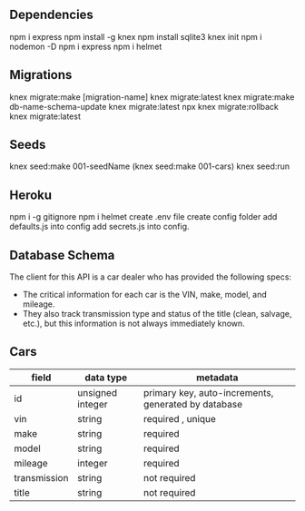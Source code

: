## Dependencies 

npm i express
npm install -g knex
npm install sqlite3
knex init
npm i nodemon -D
npm i express
npm i helmet

## Migrations

knex migrate:make [migration-name]
knex migrate:latest
knex migrate:make db-name-schema-update
knex migrate:latest
npx knex migrate:rollback
knex migrate:latest

## Seeds

knex seed:make 001-seedName (knex seed:make 001-cars)
knex seed:run

## Heroku

npm i -g gitignore
npm i helmet
create .env file
create config folder
add defaults.js into config
add secrets.js into config.

## Database Schema


The client for this API is a car dealer who has provided the following specs:

- The critical information for each car is the VIN, make, model, and mileage.
- They also track transmission type and status of the title (clean, salvage, etc.), but this information is not always immediately known.

## Cars

| field   | data type        | metadata                                            |
| ------- | ---------------- | --------------------------------------------------- |
| id      | unsigned integer | primary key, auto-increments, generated by database |
| vin     | string            | required , unique                                           |
| make    | string            | required     |
| model   | string            | required |
| mileage | integer           | required                                            |
| transmission | string       | not required
| title   | string             | not required                                            |

